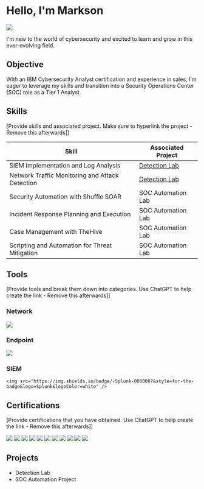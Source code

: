 # Hello, I'm Markson
<a href="https://www.linkedin.com/in/markson-umesi-4b898b34a">
  <img src="https://img.shields.io/badge/-LinkedIn-0072b1?&style=for-the-badge&logo=linkedin&logoColor=white" />
</a>



I'm new to the world of cybersecurity and excited to learn and grow in this ever-evolving field.


## Objective

With an IBM Cybersecurity Analyst certification and experience in sales, I'm eager to leverage my skills and transition into a Security Operations Center (SOC) role as a Tier 1 Analyst.

## Skills
[Provide skills and associated project. Make sure to hyperlink the project - Remove this afterwards]]

| Skill                                         | Associated Project         |
|-----------------------------------------------|----------------------------|
| SIEM Implementation and Log Analysis          | <a href="https://google.com">Detection Lab</a>|
| Network Traffic Monitoring and Attack Detection | <a href="https://google.com">Detection Lab</a>|
| Security Automation with Shuffle SOAR         | SOC Automation Lab|
| Incident Response Planning and Execution      | SOC Automation Lab|
| Case Management with TheHive                  | SOC Automation Lab|
| Scripting and Automation for Threat Mitigation | SOC Automation Lab|

## Tools
[Provide tools and break them down into categories. Use ChatGPT to help create the link - Remove this afterwards]]

### Network
<div>
    <img src="https://img.shields.io/badge/-Wireshark-1679A7?&style=for-the-badge&logo=Wireshark&logoColor=white" />
  
### Endpoint
<div>
    <img src="https://img.shields.io/badge/-Microsoft_Defender_for_Endpoint-00A4EF?&style=for-the-badge&logo=Microsoft&logoColor=white" />
    

### SIEM

    <img src="https://img.shields.io/badge/-Splunk-000000?&style=for-the-badge&logo=Splunk&logoColor=white" />
 

## Certifications
[Provide certifications that you have obtained. Use ChatGPT to help create the link - Remove this afterwards]]
<div>
<img src="https://img.shields.io/badge/-IBM%20Cybersecurity%20Analyst-005C8A?&style=for-the-badge&logo=IBM&logoColor=white" />
<img src="https://img.shields.io/badge/-IBM%20Cybersecurity%20Architecture-005C8A?&style=for-the-badge&logo=IBM&logoColor=white" />
<img src="https://img.shields.io/badge/-IBM%20Penetration%20Testing-005C8A?&style=for-the-badge&logo=IBM&logoColor=white" />
<img src="https://img.shields.io/badge/-IBM%20Hunting-005C8A?&style=for-the-badge&logo=IBM&logoColor=white" />
<img src="https://img.shields.io/badge/-IBM%20Cryptography-005C8A?&style=for-the-badge&logo=IBM&logoColor=white" />
<img src="https://img.shields.io/badge/-IBM%20Computer%20Networks-005C8A?&style=for-the-badge&logo=IBM&logoColor=white" />
<img src="https://img.shields.io/badge/-IBM%20Network%20Security-005C8A?&style=for-the-badge&logo=IBM&logoColor=white" />
<img src="https://img.shields.io/badge/-IBM%20Database%20Essentials-005C8A?&style=for-the-badge&logo=IBM&logoColor=white" />
<img src="https://img.shields.io/badge/-IBM%20Vulnerability-005C8A?&style=for-the-badge&logo=IBM&logoColor=white" />
<img src="https://img.shields.io/badge/-IBM%20Incident%20Response-005C8A?&style=for-the-badge&logo=IBM&logoColor=white" />
<img src="https://img.shields.io/badge/-IBM%20Digital%20Forensics-005C8A?&style=for-the-badge&logo=IBM&logoColor=white" />
</div>

## Projects
- Detection Lab
- SOC Automation Project
